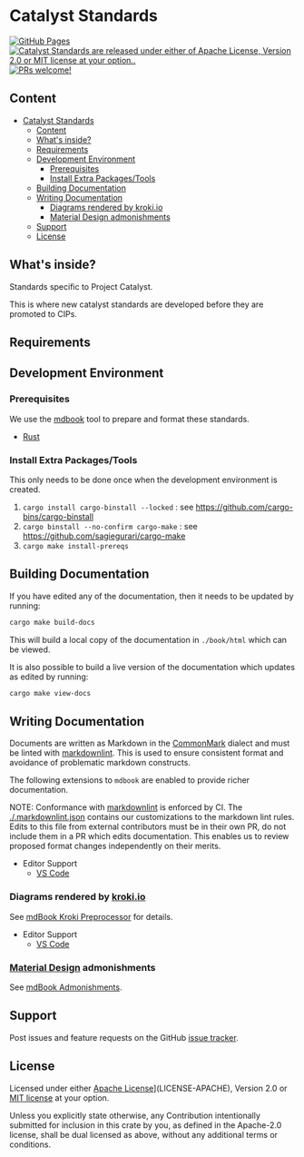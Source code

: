 # Catalyst Standards

<!-- markdownlint-disable MD013 -->
[![GitHub Pages](https://github.com/input-output-hk/catalyst-standards/actions/workflows/gh-pages.yml/badge.svg)](https://github.com/input-output-hk/catalyst-standards/actions/workflows/gh-pages.yml)
[![Catalyst Standards are released under either of Apache License, Version 2.0 or MIT license at your option..](https://img.shields.io/badge/license-MIT%2FApache--2.0-blue)](https://github.com/input-output-hk/catalyst-standards#license)
[![PRs welcome!](https://img.shields.io/badge/PRs-welcome-brightgreen.svg)](https://github.com/input-output-hk/catalyst-standards/blob/main/CODE_OF_CONDUCT.md)
<!-- markdownlint-enable MD013 -->

## Content

- [Catalyst Standards](#catalyst-standards)
  - [Content](#content)
  - [What's inside?](#whats-inside)
  - [Requirements](#requirements)
  - [Development Environment](#development-environment)
    - [Prerequisites](#prerequisites)
    - [Install Extra Packages/Tools](#install-extra-packagestools)
  - [Building Documentation](#building-documentation)
  - [Writing Documentation](#writing-documentation)
    - [Diagrams rendered by kroki.io](#diagrams-rendered-by-krokiio)
    - [Material Design admonishments](#material-design-admonishments)
  - [Support](#support)
  - [License](#license)

## What's inside?

Standards specific to Project Catalyst.

This is where new catalyst standards are developed before they are promoted to
CIPs.

## Requirements

## Development Environment

### Prerequisites

We use the [mdbook](https://rust-lang.github.io/mdBook/index.html) tool to
prepare and format these standards.

- [Rust](https://www.rust-lang.org/tools/install)

### Install Extra Packages/Tools

This only needs to be done once when the development environment is created.

1. `cargo install cargo-binstall --locked` : see <https://github.com/cargo-bins/cargo-binstall>
2. `cargo binstall --no-confirm cargo-make` : see <https://github.com/sagiegurari/cargo-make>
3. `cargo make install-prereqs`

## Building Documentation

If you have edited any of the documentation, then it needs to be updated by running:

```sh
cargo make build-docs
```

This will build a local copy of the documentation in `./book/html` which can be viewed.

It is also possible to build a live version of the documentation which updates
as edited by running:

```sh
cargo make view-docs
```

## Writing Documentation

Documents are written as Markdown in the [CommonMark](https://commonmark.org/)
dialect and must be linted with
[markdownlint](https://github.com/DavidAnson/markdownlint). This is used to
ensure consistent format and avoidance of problematic markdown constructs.

The following extensions to `mdbook` are enabled to provide richer documentation.

NOTE: Conformance with
[markdownlint](https://github.com/DavidAnson/markdownlint) is enforced by CI.
The [./.markdownlint.json](.markdownlint.json) contains our customizations to
the markdown lint rules. Edits to this file from external contributors must be
in their own PR, do not include them in a PR which edits documentation. This
enables us to review proposed format changes independently on their merits.

- Editor Support
  - [VS Code](https://marketplace.visualstudio.com/items?itemName=DavidAnson.vscode-markdownlint)

### Diagrams rendered by [kroki.io](https://kroki.io)

See
[mdBook Kroki Preprocessor](https://lib.rs/crates/mdbook-kroki-preprocessor) for
details.

- Editor Support
  - [VS Code](https://marketplace.visualstudio.com/items?itemName=pomdtr.markdown-kroki)

### [Material Design](https://material.io/design) admonishments

See [mdBook Admonishments](https://lib.rs/crates/mdbook-admonish).

## Support

Post issues and feature requests on the GitHub [issue tracker](https://github.com/input-output-hk/catalyst-core/issues).

## License

Licensed under either [Apache License](LICENSE-APACHE)](LICENSE-APACHE), Version
2.0 or [MIT license](LICENSE-MIT) at your option.

Unless you explicitly state otherwise, any Contribution intentionally submitted
for inclusion in this crate by you, as defined in the Apache-2.0 license, shall
be dual licensed as above, without any additional terms or conditions.
